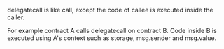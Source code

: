 delegatecall is like call, except the code of callee is executed inside the caller.

For example contract A calls delegatecall on contract B. Code inside B is executed using A's context such as storage, msg.sender and msg.value.


